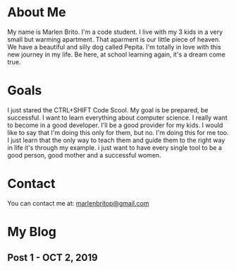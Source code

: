 # About Me

My name is Marlen Brito. I'm a code student. I live with my 3 kids in a very small but warming apartment. 
That aparment is our little piece of heaven. We have a beautiful and silly dog called Pepita.
I'm totally in love with this new journey in my life. Be here, at school learning again, it's a dream come true.


# Goals

I just stared the CTRL+SHIFT Code Scool.
My goal is be prepared, be successful. I want to learn everything about computer science. I really want to become in a good developer. I'll be a good provider for my kids.
I would like to say that I'm doing this only for them, but no. I'm doing this for me too.
I just learn that the only way to teach them and guide them to the right way in life it's through my example.
i just want to have every single tool to be a good person, good mother and a successful women.

# Contact

You can contact me at:
marlenbritop@gmail.com

# My Blog

## Post 1 - OCT 2, 2019
